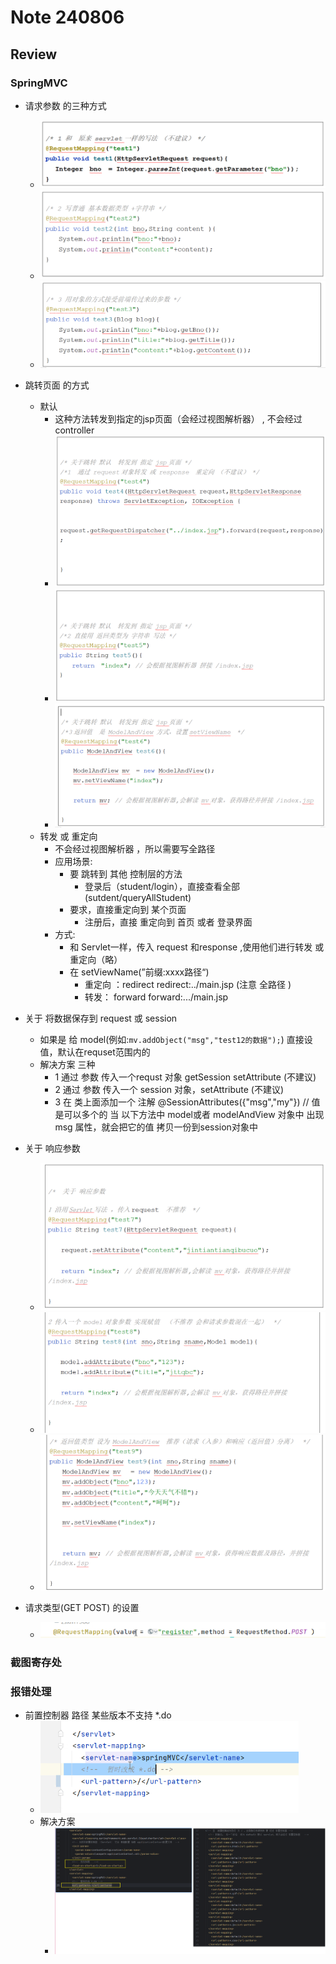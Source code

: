 # Note 240806

## Review

### SpringMVC

- 请求参数 的三种方式
    - ![img.png](img.png)
    - ![img_1.png](img_1.png)
    - ![img_2.png](img_2.png)
- 跳转页面 的方式
    - 默认
        - 这种方法转发到指定的jsp页面（会经过视图解析器） , 不会经过 controller
        - ![img_3.png](img_3.png)
        - ![img_4.png](img_4.png)
        - ![img_5.png](img_5.png)
    - 转发 或 重定向
        - 不会经过视图解析器 ，所以需要写全路径
        - 应用场景:
            - 要 跳转到 其他 控制层的方法
                - 登录后（student/login），直接查看全部(sutdent/queryAllStudent)
            - 要求，直接重定向到 某个页面
                - 注册后，直接 重定向到 首页 或者 登录界面
        - 方式:
            - 和 Servlet一样，传入 request 和response ,使用他们进行转发 或重定向（略）
            - 在 setViewName(”前缀:xxxx路径“)
                - 重定向 ：redirect redirect:../main.jsp  (注意 全路径 )
                - 转发： forward forward:.../main.jsp

- 关于 将数据保存到 request 或 session
  - 如果是 给 model(例如:`mv.addObject("msg","test12的数据");`) 直接设值，默认在requset范围内的
  - 解决方案 三种
      * 1 通过  参数 传入一个requst 对象 getSession setAttribute (不建议)
      * 2 通过   参数 传入一个 session 对象，setAttribute         (不建议)
      * 3 在 类上面添加一个 注解 @SessionAttributes({"msg","my"}) // 值是可以多个的
          当 以下方法中  model或者 modelAndView 对象中 出现 msg 属性，就会把它的值 拷贝一份到session对象中


- 关于 响应参数
    - ![img_6.png](img_6.png)
    - ![img_7.png](img_7.png)
    - ![img_8.png](img_8.png)

- 请求类型(GET POST) 的设置
    - ![img_13.png](img_13.png)

### 截图寄存处

### 报错处理

- 前置控制器 路径 某些版本不支持 *.do
    - ![img_9.png](img_9.png)
    - 解决方案
        - ![img_12.png](img_12.png)